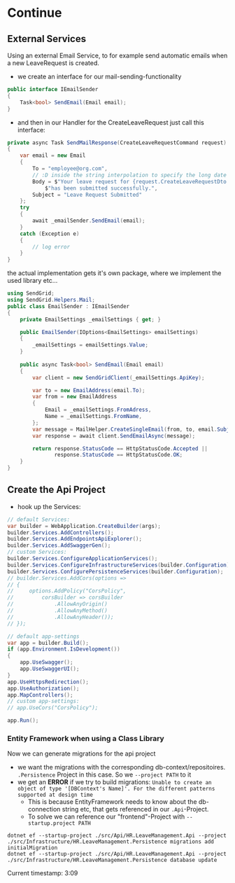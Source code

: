 # Continue
## External Services 
Using an external Email Service, to for example send automatic emails when a new LeaveRequest is created.

- we create an interface for our mail-sending-functionality
```csharp
public interface IEmailSender
{
    Task<bool> SendEmail(Email email);
}
```
- and then in our Handler for the CreateLeaveRequest just call this interface:
```csharp
private async Task SendMailResponse(CreateLeaveRequestCommand request)
{
    var email = new Email
    {
        To = "employee@org.com",
        // :D inside the string interpolation to specify the long date formating
        Body = $"Your leave request for {request.CreateLeaveRequestDto.StartDate:D} to {request.CreateLeaveRequestDto.EndDate}" +
            $"has been submitted successfully.",
        Subject = "Leave Request Submitted"
    };
    try
    {
        await _emailSender.SendEmail(email);
    }
    catch (Exception e)
    {
        // log error
    }
}
```

the actual implementation gets it's own package, where we implement the used library etc...
```csharp
using SendGrid;
using SendGrid.Helpers.Mail;
public class EmailSender : IEmailSender
{
    private EmailSettings _emailSettings { get; }

    public EmailSender(IOptions<EmailSettings> emailSettings)
    {
        _emailSettings = emailSettings.Value;
    }
    
    public async Task<bool> SendEmail(Email email)
    {
        var client = new SendGridClient(_emailSettings.ApiKey);

        var to = new EmailAddress(email.To);
        var from = new EmailAddress
        {
            Email = _emailSettings.FromAdress,
            Name = _emailSettings.FromName,
        };
        var message = MailHelper.CreateSingleEmail(from, to, email.Subject, email.Body, email.Body);
        var response = await client.SendEmailAsync(message);

        return response.StatusCode == HttpStatusCode.Accepted ||
               response.StatusCode == HttpStatusCode.OK;
    }
}
```

## Create the Api Project
- hook up the Services:
```csharp
// default Services:
var builder = WebApplication.CreateBuilder(args);
builder.Services.AddControllers();
builder.Services.AddEndpointsApiExplorer();
builder.Services.AddSwaggerGen();
// custom Services:
builder.Services.ConfigureApplicationServices();
builder.Services.ConfigureInfrastructureServices(builder.Configuration);
builder.Services.ConfigurePersistenceServices(builder.Configuration);
// builder.Services.AddCors(options =>
// {
//     options.AddPolicy("CorsPolicy",
//         corsBuilder => corsBuilder
//             .AllowAnyOrigin()
//             .AllowAnyMethod()
//             .AllowAnyHeader());
// });

// default app-settings
var app = builder.Build();
if (app.Environment.IsDevelopment())
{
    app.UseSwagger();
    app.UseSwaggerUI();
}
app.UseHttpsRedirection();
app.UseAuthorization();
app.MapControllers();
// custom app-settings:
// app.UseCors("CorsPolicy");

app.Run();
```
### Entity Framework when using a Class Library
Now we can generate migrations for the api project
- we want the migrations with the corresponding db-context/repositoires. `.Persistence` Project in this case. So we `--project PATH` to it
- we get an **ERROR** if we try to build migrations: `Unable to create an object of type '[DBContext's Name]'. For the different patterns supported at design time`
  - This is because EntityFramework needs to know about the db-connection string etc, that gets referenced in our `.Api`-Project.
  - To solve we can reference our "frontend"-Project with `--startup.project PATH`
```
dotnet ef --startup-project ./src/Api/HR.LeaveManagement.Api --project ./src/Infrastructure/HR.LeaveManagement.Persistence migrations add initialMigration
dotnet ef --startup-project ./src/Api/HR.LeaveManagement.Api --project ./src/Infrastructure/HR.LeaveManagement.Persistence database update
```

Current timestamp: 3:09

